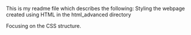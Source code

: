 This is my readme file which describes the following: Styling the webpage created using HTML in the html_advanced directory

Focusing on the CSS structure.
